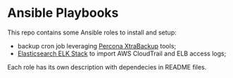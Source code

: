 Ansible Playbooks
=================

This repo contains some Ansible roles to install and setup:

- backup cron job leveraging [Percona XtraBackup](http://www.percona.com/software/percona-xtrabackup) tools;
- [Elasticsearch ELK Stack](http://www.elasticsearch.org/overview/) to import AWS CloudTrail and ELB access logs;

Each role has its own description with dependecies in README files.
